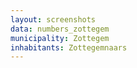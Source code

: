 ```yaml
---
layout: screenshots
data: numbers_zottegem
municipality: Zottegem
inhabitants: Zottegemnaars
---
```

